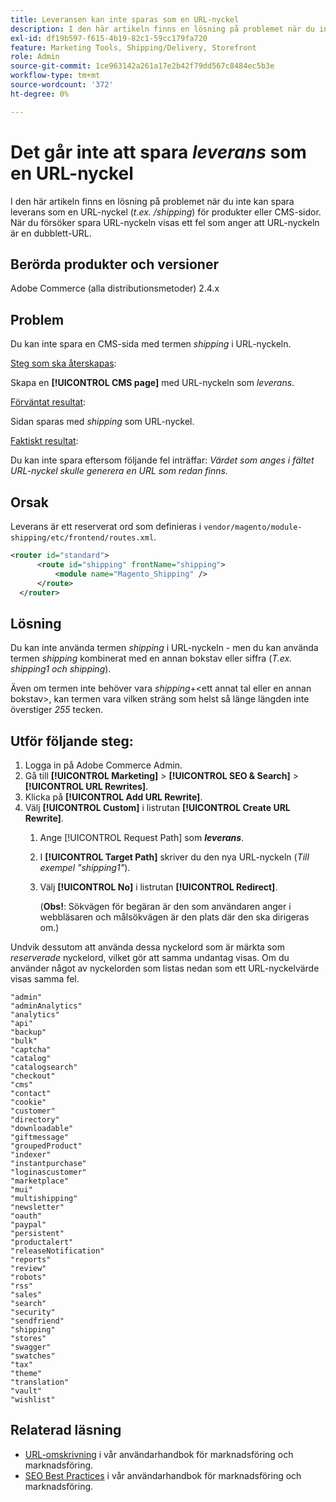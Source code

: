 ```yaml
---
title: Leveransen kan inte sparas som en URL-nyckel
description: I den här artikeln finns en lösning på problemet när du inte kan spara leverans som en URL-nyckel (_t.ex. /shipping_) för produkter eller CMS-sidor. När du försöker spara URL-nyckeln visas ett fel som anger att URL-nyckeln är en dubblett av en URL.
exl-id: df19b597-f615-4b19-82c1-59cc179fa720
feature: Marketing Tools, Shipping/Delivery, Storefront
role: Admin
source-git-commit: 1ce963142a261a17e2b42f79dd567c8484ec5b3e
workflow-type: tm+mt
source-wordcount: '372'
ht-degree: 0%

---
```


# Det går inte att spara _leverans_ som en URL-nyckel

I den här artikeln finns en lösning på problemet när du inte kan spara leverans som en URL-nyckel (_t.ex. /shipping_) för produkter eller CMS-sidor. När du försöker spara URL-nyckeln visas ett fel som anger att URL-nyckeln är en dubblett-URL.

## Berörda produkter och versioner

Adobe Commerce (alla distributionsmetoder) 2.4.x

## Problem

Du kan inte spara en CMS-sida med termen _shipping_ i URL-nyckeln.

<u>Steg som ska återskapas</u>:

Skapa en **[!UICONTROL CMS page]** med URL-nyckeln som _leverans_.

<u>Förväntat resultat</u>:

Sidan sparas med _shipping_ som URL-nyckel.

<u>Faktiskt resultat</u>:

Du kan inte spara eftersom följande fel inträffar:
*Värdet som anges i fältet URL-nyckel skulle generera en URL som redan finns.*

## Orsak

Leverans är ett reserverat ord som definieras i `vendor/magento/module-shipping/etc/frontend/routes.xml`.

```xml
<router id="standard">
      <route id="shipping" frontName="shipping">
          <module name="Magento_Shipping" />
      </route>
  </router>
```

## Lösning

Du kan inte använda termen _shipping_ i URL-nyckeln - men du kan använda termen _shipping_ kombinerat med en annan bokstav eller siffra (_T.ex. shipping1 och shipping_).

Även om termen inte behöver vara _shipping_+&lt;ett annat tal eller en annan bokstav>, kan termen vara vilken sträng som helst så länge längden inte överstiger *255* tecken.

## Utför följande steg:

1. Logga in på Adobe Commerce Admin.
1. Gå till **[!UICONTROL Marketing]** > **[!UICONTROL SEO & Search]** > **[!UICONTROL URL Rewrites]**.
1. Klicka på **[!UICONTROL Add URL Rewrite]**.
1. Välj **[!UICONTROL Custom]** i listrutan **[!UICONTROL Create URL Rewrite]**.
   1. Ange [!UICONTROL Request Path] som **_leverans_**.
   1. I **[!UICONTROL Target Path]** skriver du den nya URL-nyckeln (_Till exempel &quot;shipping1&quot;_).
   1. Välj **[!UICONTROL No]** i listrutan **[!UICONTROL Redirect]**.


      (**Obs!**: Sökvägen för begäran är den som användaren anger i webbläsaren och målsökvägen är den plats där den ska dirigeras om.)

Undvik dessutom att använda dessa nyckelord som är märkta som *reserverade* nyckelord, vilket gör att samma undantag visas. Om du använder något av nyckelorden som listas nedan som ett URL-nyckelvärde visas samma fel.


```
"admin"
"adminAnalytics"
"analytics"
"api"
"backup"
"bulk"
"captcha"
"catalog"
"catalogsearch"
"checkout"
"cms"
"contact"
"cookie"
"customer"
"directory"
"downloadable"
"giftmessage"
"groupedProduct"
"indexer"
"instantpurchase"
"loginascustomer"
"marketplace"
"mui"
"multishipping"
"newsletter"
"oauth"
"paypal"
"persistent"
"productalert"
"releaseNotification"
"reports"
"review"
"robots"
"rss"
"sales"
"search"
"security"
"sendfriend"
"shipping"
"stores"
"swagger"
"swatches"
"tax"
"theme"
"translation"
"vault"
"wishlist"
```

## Relaterad läsning

* [URL-omskrivning](https://docs.magento.com/user-guide/marketing/url-rewrite.html) i vår användarhandbok för marknadsföring och marknadsföring.
* [SEO Best Practices](https://docs.magento.com/user-guide/marketing/seo-best-practices.html) i vår användarhandbok för marknadsföring och marknadsföring.
